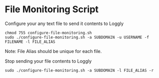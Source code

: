 File Monitoring Script
======================

Configure your any text file to send it contents to Loggly

    chmod 755 configure-file-monitoring.sh
    sudo ./configure-file-monitoring.sh -a SUBDOMAIN -u USERNAME -f FILENAME -l FILE_ALIAS
    
  Note: File Alias should be unique for each file.
  
Stop sending your file contents to Loggly

    sudo ./configure-file-monitoring.sh -a SUBDOMAIN -l FILE_ALIAS -r

